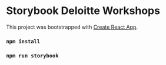 # Storybook Deloitte Workshops

This project was bootstrapped with [Create React App](https://github.com/facebook/create-react-app).

### `npm install`
### `npm run storybook`